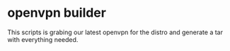 # openvpn builder

This scripts is grabing our latest openvpn for the distro and generate a tar with everything needed.
